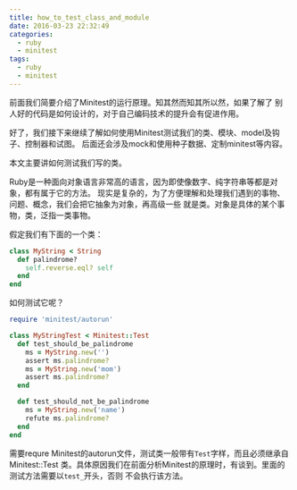 ```yaml
---
title: how_to_test_class_and_module
date: 2016-03-23 22:32:49
categories:
  - ruby
  - minitest
tags:
  - ruby
  - minitest
---
```


前面我们简要介绍了Minitest的运行原理。知其然而知其所以然，如果了解了
别人好的代码是如何设计的，对于自己编码技术的提升会有促进作用。

好了，我们接下来继续了解如何使用Minitest测试我们的类、模块、model及钩子、控制器和试图。
后面还会涉及mock和使用种子数据、定制minitest等内容。

本文主要讲如何测试我们写的类。

Ruby是一种面向对象语言非常高的语言，因为即使像数字、纯字符串等都是对象，都有属于它的方法。
现实是复杂的，为了方便理解和处理我们遇到的事物、问题、概念，我们会把它抽象为对象，再高级一些
就是类。对象是具体的某个事物，类，泛指一类事物。

假定我们有下面的一个类：

```ruby
class MyString < String
  def palindrome?
    self.reverse.eql? self
  end
end
```
如何测试它呢？

```ruby
require 'minitest/autorun'

class MyStringTest < Minitest::Test
  def test_should_be_palindrome
    ms = MyString.new('')
    assert ms.palindrome?
    ms = MyString.new('mom')
    assert ms.palindrome?
  end

  def test_should_not_be_palindrome
    ms = MyString.new('name')
    refute ms.palindrome?
  end
end
```

需要requre Minitest的autorun文件，测试类一般带有`Test`字样，而且必须继承自Minitest::Test
类。具体原因我们在前面分析Minitest的原理时，有谈到。里面的测试方法需要以`test_`开头，否则
不会执行该方法。


